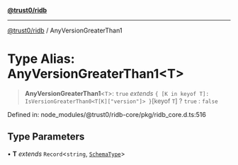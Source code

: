 [**@trust0/ridb**](../README.md)

***

[@trust0/ridb](../README.md) / AnyVersionGreaterThan1

# Type Alias: AnyVersionGreaterThan1\<T\>

> **AnyVersionGreaterThan1**\<`T`\>: `true` *extends* `{ [K in keyof T]: IsVersionGreaterThan0<T[K]["version"]> }`\[keyof `T`\] ? `true` : `false`

Defined in: node\_modules/@trust0/ridb-core/pkg/ridb\_core.d.ts:516

## Type Parameters

• **T** *extends* `Record`\<`string`, [`SchemaType`](SchemaType.md)\>
